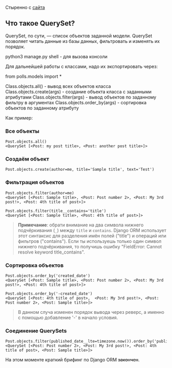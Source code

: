 Стыренно с [сайта](https://tutorial.djangogirls.org/ru/django_orm/)

## Что такое QuerySet?

QuerySet, по сути, — список объектов заданной модели. QuerySet позволяет читать данные из базы данных, фильтровать и изменять их порядок.

python3 manage.py shell - для вызова консоли

Для дальнейшей работы с классами, надо их экспортировать через:

from polls.models import *

Class.objects.all() - вывод всех объектов класса
Class.objects.create(args) - создание объекта класса с заданными атрибутами
Class.objects.filter(args) - вывод объектов по заданному фильтру в аргументах
Class.objects.order_by(args) - сортировка объектов по заданному атрибуту

Как пример:

### Все объекты

```
Post.objects.all()
<QuerySet [<Post: my post title>, <Post: another post title>]>
```

### Создаём объект

```
Post.objects.create(author=me, title='Sample title', text='Test')
```

### Фильтрация объектов

```
Post.objects.filter(author=me)
<QuerySet [<Post: Sample title>, <Post: Post number 2>, <Post: My 3rd post!>, <Post: 4th title of post>]>
```

```
Post.objects.filter(title__contains='title')
<QuerySet [<Post: Sample title>, <Post: 4th title of post>]>
```

>**Примечание**: обрати внимание на два символа нижнего подчёркивания (`_`) между `title` и `contains`. Django ORM использует этот синтаксис для разделения имён полей ("title") и операций или фильтров ("contains"). Если ты используешь только один символ нижнего подчёркивания, то получишь ошибку "FieldError: Cannot resolve keyword title_contains".

### Сортировка объектов

```
Post.objects.order_by('created_date')
<QuerySet [<Post: Sample title>, <Post: Post number 2>, <Post: My 3rd post!>, <Post: 4th title of post>]>
```

```
Post.objects.order_by('-created_date')
<QuerySet [<Post: 4th title of post>,  <Post: My 3rd post!>, <Post: Post number 2>, <Post: Sample title>]>
```

>В данном случа изменен порядок вывода через реверс, а именно с помощью добавление '-' в начало условия.

### Соединение QuerySets

```
Post.objects.filter(published_date__lte=timezone.now()).order_by('published_date')
<QuerySet [<Post: Post number 2>, <Post: My 3rd post!>, <Post: 4th title of post>, <Post: Sample title>]>
```

На этом моменте краткий брифинг по Django ORM ~~закончен~~.